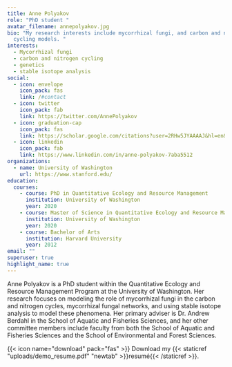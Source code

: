 ```yaml
---
title: Anne Polyakov
role: "PhD student "
avatar_filename: annepolyakov.jpg
bio: "My research interests include mycorrhizal fungi, and carbon and nitrogen
  cycling models. "
interests:
  - Mycorrhizal fungi
  - carbon and nitrogen cycling
  - genetics
  - stable isotope analysis
social:
  - icon: envelope
    icon_pack: fas
    link: /#contact
  - icon: twitter
    icon_pack: fab
    link: https://twitter.com/AnnePolyakov
  - icon: graduation-cap
    icon_pack: fas
    link: https://scholar.google.com/citations?user=2RHw5JYAAAAJ&hl=en&oi=ao
  - icon: linkedin
    icon_pack: fab
    link: https://www.linkedin.com/in/anne-polyakov-7aba5512
organizations:
  - name: University of Washington
    url: https://www.stanford.edu/
education:
  courses:
    - course: PhD in Quantitative Ecology and Resource Management
      institution: University of Washington
      year: 2020
    - course: Master of Science in Quantitative Ecology and Resource Management
      institution: University of Washington
      year: 2020
    - course: Bachelor of Arts
      institution: Harvard University
      year: 2012
email: ""
superuser: true
highlight_name: true
---
```

Anne Polyakov is a PhD student within the Quantitative Ecology and Resource Management Program at the University of Washington. Her research focuses on modeling the role of mycorrhizal fungi in the carbon and nitrogen cycles, mycorrhizal fungal networks, and using stable isotope analysis to model these phenomena. Her primary adviser is Dr. Andrew Berdahl in the School of Aquatic and Fisheries Sciences, and her other committee members include faculty from both the School of Aquatic and Fisheries Sciences and the School of Environmental and Forest Sciences. 

{{< icon name="download" pack="fas" >}} Download my {{< staticref "uploads/demo_resume.pdf" "newtab" >}}resumé{{< /staticref >}}.
